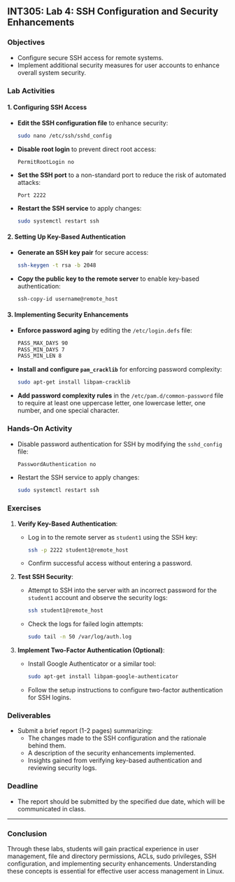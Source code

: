 

## **INT305: Lab 4: SSH Configuration and Security Enhancements**

### **Objectives**
- Configure secure SSH access for remote systems.
- Implement additional security measures for user accounts to enhance overall system security.

### **Lab Activities**

#### 1. Configuring SSH Access
- **Edit the SSH configuration file** to enhance security:
  ```bash
  sudo nano /etc/ssh/sshd_config
  ```
- **Disable root login** to prevent direct root access:
  ```
  PermitRootLogin no
  ```
- **Set the SSH port** to a non-standard port to reduce the risk of automated attacks:
  ```
  Port 2222
  ```
- **Restart the SSH service** to apply changes:
  ```bash
  sudo systemctl restart ssh
  ```

#### 2. Setting Up Key-Based Authentication
- **Generate an SSH key pair** for secure access:
  ```bash
  ssh-keygen -t rsa -b 2048
  ```
- **Copy the public key to the remote server** to enable key-based authentication:
  ```bash
  ssh-copy-id username@remote_host
  ```

#### 3. Implementing Security Enhancements
- **Enforce password aging** by editing the `/etc/login.defs` file:
  ```bash
  PASS_MAX_DAYS 90
  PASS_MIN_DAYS 7
  PASS_MIN_LEN 8
  ```
- **Install and configure `pam_cracklib`** for enforcing password complexity:
  ```bash
  sudo apt-get install libpam-cracklib
  ```
- **Add password complexity rules** in the `/etc/pam.d/common-password` file to require at least one uppercase letter, one lowercase letter, one number, and one special character.

### **Hands-On Activity**
- Disable password authentication for SSH by modifying the `sshd_config` file:
  ```bash
  PasswordAuthentication no
  ```
- Restart the SSH service to apply changes:
  ```bash
  sudo systemctl restart ssh
  ```

### **Exercises**
1. **Verify Key-Based Authentication**:
   - Log in to the remote server as `student1` using the SSH key:
     ```bash
     ssh -p 2222 student1@remote_host
     ```
   - Confirm successful access without entering a password.

2. **Test SSH Security**:
   - Attempt to SSH into the server with an incorrect password for the `student1` account and observe the security logs:
     ```bash
     ssh student1@remote_host
     ```
   - Check the logs for failed login attempts:
     ```bash
     sudo tail -n 50 /var/log/auth.log
     ```

3. **Implement Two-Factor Authentication (Optional)**:
   - Install Google Authenticator or a similar tool:
     ```bash
     sudo apt-get install libpam-google-authenticator
     ```
   - Follow the setup instructions to configure two-factor authentication for SSH logins.

### **Deliverables**
- Submit a brief report (1-2 pages) summarizing:
  - The changes made to the SSH configuration and the rationale behind them.
  - A description of the security enhancements implemented.
  - Insights gained from verifying key-based authentication and reviewing security logs.

### **Deadline**
- The report should be submitted by the specified due date, which will be communicated in class.

---

### **Conclusion**
Through these labs, students will gain practical experience in user management, file and directory permissions, ACLs, sudo privileges, SSH configuration, and implementing security enhancements. Understanding these concepts is essential for effective user access management in Linux.
